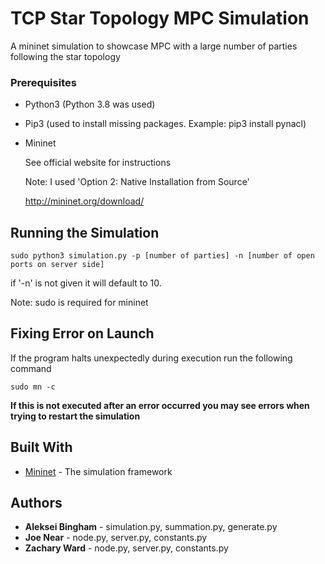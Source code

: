# TCP Star Topology MPC Simulation

A mininet simulation to showcase MPC with a large number of parties following the star topology


### Prerequisites

* Python3 (Python 3.8 was used)

* Pip3 (used to install missing packages. Example: pip3 install pynacl)

* Mininet

	See official website for instructions

	Note: I used 'Option 2: Native Installation from Source'

	http://mininet.org/download/

## Running the Simulation

```
sudo python3 simulation.py -p [number of parties] -n [number of open ports on server side]
```

if '-n' is not given it will default to 10.

Note: sudo is required for mininet

## Fixing Error on Launch

If the program halts unexpectedly during execution run the following command

```
sudo mn -c
```
**If this is not executed after an error occurred you may see errors when trying to restart the simulation**


## Built With

* [Mininet](http://www.mininet.org) - The simulation framework

## Authors

* **Aleksei Bingham** - simulation.py, summation.py, generate.py
* **Joe Near** - node.py, server.py, constants.py
* **Zachary Ward** - node.py, server.py, constants.py
